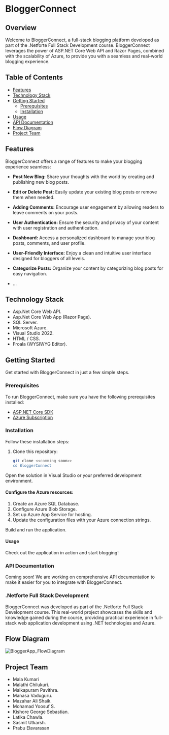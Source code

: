 # BloggerConnect

## Overview

Welcome to BloggerConnect, a full-stack blogging platform developed as part of the .Netforte Full Stack Development course. BloggerConnect leverages the power of ASP.NET Core Web API and Razor Pages, combined with the scalability of Azure, to provide you with a seamless and real-world blogging experience.

## Table of Contents

- [Features](#features)
- [Technology Stack](#technology-stack)
- [Getting Started](#getting-started)
  - [Prerequisites](#prerequisites)
  - [Installation](#installation)
- [Usage](#usage)
- [API Documentation](#api-documentation)
- [Flow Diagram](#flow-diagram)
- [Project Team](#project-team)

## Features

BloggerConnect offers a range of features to make your blogging experience seamless:

- **Post New Blog:** Share your thoughts with the world by creating and publishing new blog posts.

- **Edit or Delete Post:** Easily update your existing blog posts or remove them when needed.

- **Adding Comments:** Encourage user engagement by allowing readers to leave comments on your posts.

- **User Authentication:** Ensure the security and privacy of your content with user registration and authentication.

- **Dashboard:** Access a personalized dashboard to manage your blog posts, comments, and user profile.

- **User-Friendly Interface:** Enjoy a clean and intuitive user interface designed for bloggers of all levels.

- **Categorize Posts:** Organize your content by categorizing blog posts for easy navigation.

- ...
## Technology Stack
- Asp.Net Core Web API.
- Asp.Net Core Web App (Razor Page).
- SQL Server.
- Microsoft Azure.
- Visual Studio 2022.
- HTML / CSS.
- Froala (WYSIWYG Editor).

## Getting Started

Get started with BloggerConnect in just a few simple steps.

### Prerequisites

To run BloggerConnect, make sure you have the following prerequisites installed:

- [ASP.NET Core SDK](https://dotnet.microsoft.com/download)
- [Azure Subscription](https://azure.com)

### Installation

Follow these installation steps:

1. Clone this repository:
   ```sh
   git clone <<comming soon>>
   cd BloggerConnect


Open the solution in Visual Studio or your preferred development environment.

#### Configure the Azure resources:

1. Create an Azure SQL Database.
2. Configure Azure Blob Storage.
3. Set up Azure App Service for hosting.
3. Update the configuration files with your Azure connection strings.

Build and run the application.

#### Usage
Check out the application in action and start blogging!

### API Documentation
Coming soon! We are working on comprehensive API documentation to make it easier for you to integrate with BloggerConnect.


### .Netforte Full Stack Development
BloggerConnect was developed as part of the .Netforte Full Stack Development course. This real-world project showcases the skills and knowledge gained during the course, providing practical experience in full-stack web application development using .NET technologies and Azure.

## Flow Diagram
![BloggerApp_FlowDiagram](https://github.dxc.com/storage/user/81686/files/7df37659-f52b-4782-b404-bb27592b5879)

## Project Team

- Mala Kumari
- Malathi Chilukuri.
- Malkapuram Pavithra.
- Manasa Vaduguru.
- Mazahar Ali Shaik.
- Mohamad Yoosuf S.
- Kishore George Sebastian.
- Latika Chawla.
- Sasmit Utkarsh.
- Prabu Elavarasan
